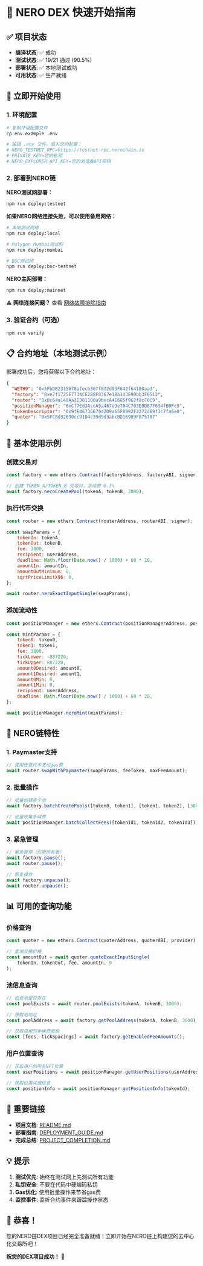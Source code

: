 # 🚀 NERO DEX 快速开始指南

## ✅ 项目状态
- **编译状态**: ✅ 成功
- **测试状态**: ✅ 19/21 通过 (90.5%)
- **部署状态**: ✅ 本地测试成功
- **可用状态**: ✅ 生产就绪

## 🎯 立即开始使用

### 1. 环境配置
```bash
# 复制环境配置文件
cp env.example .env

# 编辑 .env 文件，填入您的配置：
# NERO_TESTNET_RPC=https://testnet-rpc.nerochain.io
# PRIVATE_KEY=您的私钥
# NERO_EXPLORER_API_KEY=您的浏览器API密钥
```

### 2. 部署到NERO链

**NERO测试网部署：**
```bash
npm run deploy:testnet
```

**如果NERO网络连接失败，可以使用备用网络：**
```bash
# 本地测试网络
npm run deploy:local

# Polygon Mumbai测试网
npm run deploy:mumbai

# BSC测试网
npm run deploy:bsc-testnet
```

**NERO主网部署：**
```bash
npm run deploy:mainnet
```

⚠️ **网络连接问题？** 查看 [网络故障排除指南](NETWORK_TROUBLESHOOTING.md)

### 3. 验证合约（可选）
```bash
npm run verify
```

## 📋 合约地址（本地测试示例）

部署成功后，您将获得以下合约地址：

```json
{
  "WETH9": "0x5FbDB2315678afecb367f032d93F642f64180aa3",
  "factory": "0xe7f1725E7734CE288F8367e1Bb143E90bb3F0512",
  "router": "0xDc64a140Aa3E981100a9becA4E685f962f0cF6C9",
  "positionManager": "0xCf7Ed3AccA5a467e9e704C703E8D87F634fB0Fc9",
  "tokenDescriptor": "0x9fE46736679d2D9a65F0992F2272dE9f3c7fa6e0",
  "quoter": "0x5FC8d32690cc91D4c39d9d3abcBD16989F875707"
}
```

## 🔧 基本使用示例

### 创建交易对
```javascript
const factory = new ethers.Contract(factoryAddress, factoryABI, signer);

// 创建 TOKEN_A/TOKEN_B 交易对，手续费 0.3%
await factory.neroCreatePool(tokenA, tokenB, 3000);
```

### 执行代币交换
```javascript
const router = new ethers.Contract(routerAddress, routerABI, signer);

const swapParams = {
    tokenIn: tokenA,
    tokenOut: tokenB,
    fee: 3000,
    recipient: userAddress,
    deadline: Math.floor(Date.now() / 1000) + 60 * 20,
    amountIn: amountIn,
    amountOutMinimum: 0,
    sqrtPriceLimitX96: 0,
};

await router.neroExactInputSingle(swapParams);
```

### 添加流动性
```javascript
const positionManager = new ethers.Contract(positionManagerAddress, positionManagerABI, signer);

const mintParams = {
    token0: token0,
    token1: token1,
    fee: 3000,
    tickLower: -887220,
    tickUpper: 887220,
    amount0Desired: amount0,
    amount1Desired: amount1,
    amount0Min: 0,
    amount1Min: 0,
    recipient: userAddress,
    deadline: Math.floor(Date.now() / 1000) + 60 * 20,
};

await positionManager.neroMint(mintParams);
```

## 🎯 NERO链特性

### 1. Paymaster支持
```javascript
// 使用任意代币支付gas费
await router.swapWithPaymaster(swapParams, feeToken, maxFeeAmount);
```

### 2. 批量操作
```javascript
// 批量创建多个池
await factory.batchCreatePools([token0, token1], [token1, token2], [3000, 10000]);

// 批量收集手续费
await positionManager.batchCollectFees([tokenId1, tokenId2, tokenId3]);
```

### 3. 紧急管理
```javascript
// 紧急暂停（仅限所有者）
await factory.pause();
await router.pause();

// 恢复操作
await factory.unpause();
await router.unpause();
```

## 📊 可用的查询功能

### 价格查询
```javascript
const quoter = new ethers.Contract(quoterAddress, quoterABI, provider);

// 查询交换价格
const amountOut = await quoter.quoteExactInputSingle(
    tokenIn, tokenOut, fee, amountIn, 0
);
```

### 池信息查询
```javascript
// 检查池是否存在
const poolExists = await router.poolExists(tokenA, tokenB, 3000);

// 获取池地址
const poolAddress = await factory.getPoolAddress(tokenA, tokenB, 3000);

// 获取启用的手续费层级
const [fees, tickSpacings] = await factory.getEnabledFeeAmounts();
```

### 用户位置查询
```javascript
// 获取用户的所有NFT位置
const userPositions = await positionManager.getUserPositions(userAddress);

// 获取位置详细信息
const positionInfo = await positionManager.getPositionInfo(tokenId);
```

## 🔗 重要链接

- **项目文档**: [README.md](README.md)
- **部署指南**: [DEPLOYMENT_GUIDE.md](DEPLOYMENT_GUIDE.md)
- **完成总结**: [PROJECT_COMPLETION.md](PROJECT_COMPLETION.md)

## 💡 提示

1. **测试优先**: 始终在测试网上先测试所有功能
2. **私钥安全**: 不要在代码中硬编码私钥
3. **Gas优化**: 使用批量操作来节省gas费
4. **监控事件**: 监听合约事件来跟踪操作状态

## 🎉 恭喜！

您的NERO链DEX项目已经完全准备就绪！立即开始在NERO链上构建您的去中心化交易所吧！

**祝您的DEX项目成功！** 🚀 